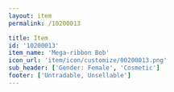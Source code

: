 ```yaml
---
layout: item
permalink: /10200013

title: Item
id: '10200013'
item_name: 'Mega-ribbon Bob'
icon_url: 'item/icon/customize/00200013.png'
sub_header: ['Gender: Female', 'Cosmetic']
footer: ['Untradable, Unsellable']
---
```


